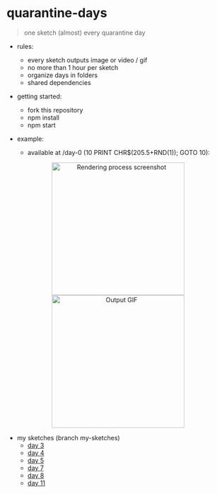 # quarantine-days
> one sketch (almost) every quarantine day

- rules:
  - every sketch outputs image or video / gif
  - no more than 1 hour per sketch
  - organize days in folders
  - shared dependencies

- getting started:
  - fork this repository
  - npm install
  - npm start

- example:
  - available at /day-0 (10 PRINT CHR$(205.5+RND(1)); GOTO 10):
  
<p align="center">
  <img src="https://github.com/roquef/quarantine-days/blob/master/day-0/screenshot.PNG?raw=true" height="300" alt="Rendering process screenshot"/> <img src="https://github.com/roquef/quarantine-days/blob/master/day-0/Day%2000%202020-02-19%2013_01_17.gif?raw=true" height="300" alt="Output GIF"/>
</p>
 
- my sketches (branch my-sketches)
  - [day 3](https://roquef.github.io/qdays/day-3/)
  - [day 4](https://roquef.github.io/qdays/day-4/)
  - [day 5](https://roquef.github.io/qdays/day-5/)
  - [day 7](https://roquef.github.io/qdays/day-7/)
  - [day 8](https://roquef.github.io/qdays/day-8/)
  - [day 11](https://roquef.github.io/qdays/day-11/)
